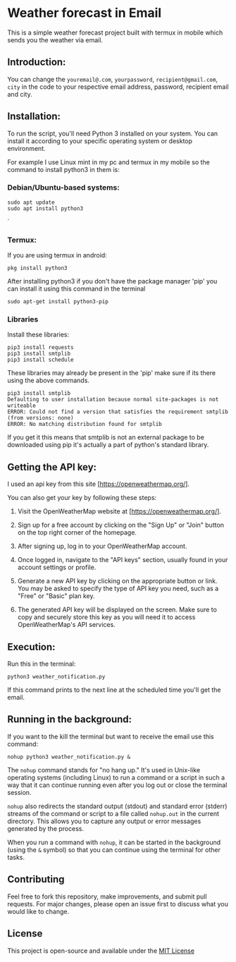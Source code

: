 # Weather forecast in Email
This is a simple weather forecast project built with termux in mobile which sends you the weather via email.

## Introduction: 

You can change the `youremail@.com`, `yourpassword`, `recipient@gmail.com`, `city`   in the code to your respective email address, password, recipient email and city.

## Installation:

To run the script, you'll need Python 3 installed on your system. You can install it according to your specific operating system or desktop environment.

For example I use Linux mint in my pc and termux in my mobile so the command to install python3 in them is:

### Debian/Ubuntu-based systems:

```
sudo apt update
sudo apt install python3
```

`
### Termux:

If you are using termux in android:
```
pkg install python3
```


After installing python3 if you don't have the package manager 'pip' you can install it using this command in the terminal

```
sudo apt-get install python3-pip
```


### Libraries 

Install these libraries:

```
pip3 install requests
pip3 install smtplib
pip3 install schedule
```

These libraries may already be present in the 'pip' make sure if its there using the above commands. 

```
pip3 install smtplib                                                                     
Defaulting to user installation because normal site-packages is not writeable
ERROR: Could not find a version that satisfies the requirement smtplib (from versions: none)
ERROR: No matching distribution found for smtplib

```

If you get it this means that smtplib is not an external package to be downloaded using pip it's actually a part of python's standard library.


## Getting the API key:

I used an api key from this site [https://openweathermap.org/].

You can also get your key by following these steps:

1. Visit the OpenWeatherMap website at [https://openweathermap.org/].
    
2.  Sign up for a free account by clicking on the "Sign Up" or "Join" button on the top right corner of the homepage.
    
3. After signing up, log in to your OpenWeatherMap account.
    
4. Once logged in, navigate to the "API keys" section, usually found in your account settings or profile.
    
5. Generate a new API key by clicking on the appropriate button or link. You may be asked to specify the type of API key you need, such as a "Free" or "Basic" plan key.
    
6. The generated API key will be displayed on the screen. Make sure to copy and securely store this key as you will need it to access OpenWeatherMap's API services.


## Execution:

Run this in the terminal:

```
python3 weather_notification.py
```

If this command prints to the next line at the scheduled time you'll get the email. 

## Running in the background:

If you want to the kill the terminal but want to receive the email use this command:

```
nohup python3 weather_notification.py &
```
The `nohup` command stands for "no hang up." It's used in Unix-like operating systems (including Linux) to run a command or a script in such a way that it can continue running even after you log out or close the terminal session.

`nohup` also redirects the standard output (stdout) and standard error (stderr) streams of the command or script to a file called `nohup.out` in the current directory. This allows you to capture any output or error messages generated by the process.

When you run a command with `nohup`, it can be started in the background (using the `&` symbol) so that you can continue using the terminal for other tasks. 

## Contributing

Feel free to fork this repository, make improvements, and submit pull requests. For major changes, please open an issue first to discuss what you would like to change.

## License

This project is open-source and available under the  [MIT License](https://opensource.org/license/mit)


